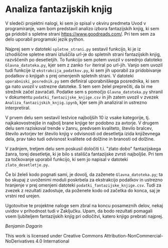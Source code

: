 # Analiza fantazijskih knjig

V sledeči projektni nalogi, ki sem jo spisal v okviru predmeta Uvod v programiranje, vam bom predstavil analizo izbora fantazijskih knjig, ki sem ga pridobil s spletne strani <https://www.goodreads.com/>. Pri tem sem za delo uporabil programski jezik python.

Najprej sem v datoteki `spletne_strani.py` sestavil funkcijo, ki je iz izhodiščne spletne strani izluščila url-je do spletnih strani fantazijskih knjig, razvščenih po desetletjih. To funkcijo sem potem uvozil v osrednjo datoteko `Glavna_datoteka.py`, kjer sem z zanko `for` iteriral po url-jih. Vanjo sem uvozil tudi funkcije iz `ekstrakcija_podatkov.py`, ki sem jih uporabil za pridobivanje podatkov o knjigah s prej omenjenih spletnih strani. V datoteki `uporabniski_posrednik.py` sem definiral uporabniškega posrednika, ki sem ga nato uvozil v ustrezne datoteke. S tem sem želel preprečiti, da bi me strežnik začel zavračati. Podatke sem s pomočjo `Glavna_datoteka.py` shranil v dokumentu `podatki_fantazijske_knjige.csv` in jih zatem uvozil v zvezek `Analiza_fantazijskih_knjig.ipynb`, kjer sem jih analiziral in ustrezno interpretiral.

V prvem delu sem sestavil lestvice najboljših 10 iz vsake kategorije, tj. najkakovostnejše in najbolj brane knjige ter podobno za avtorje. V drugem delu sem raziskoval trende v žanru, predvsem kvaliteto, število bralcev, število avtorjev ter število knjig v odvisnosti od desetletja izida književnega dela, prav tako tudi odvisnost kvalitete od dolžine in branosti od dolžine.

V zadnjem, tretjem delu sem poskusil določiti t.i. "zlato dobo" fantazijskega žanra, torej desetletje, ki je bilo s stališča fantazijske zvrsti najboljše. Pri tem za točkovanje uporabil funkcijo, ki sem jo napisal v datoteki `zlato_desetletje.py`.

Če bi želeli kodo pognati sami, je dovolj, da zaženete `Glavna_datoteka.py`; ta bo skupaj z uvoženimi moduli poskrbela za ekstrakcijo podatkov in ustrezno hranjenje v prej omenjeni datoteki `podatki_fantazijske_knjige.csv`. Tudi za zvezek z rezultati zadostuje, da poženete kodo od začetka do konca, saj je vrstni red urejen.

Ugotovitve te projektne naloge sem zbral na koncu posameznih delov, nekaj uvidov v prihodnost tudi v Zaključku. Upam, da bodo rezultati pomagali vsem ljubiteljem fantazijskih knjig pri odločitvi, katero knjigo prebrati najprej.

_Benjamin Dagarin_

This work is licensed under Creative Commons Attribution-NonCommercial-NoDerivatives 4.0 International
